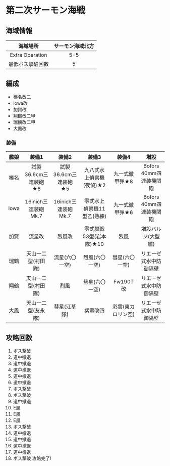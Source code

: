 # 第二次サーモン海戦

## 海域情報

| 海域場所         | サーモン海域北方 |
| :-:              | :-:              |
| Extra Operation  | 5-5              |
| 最低ボス撃破回数 | 5                |

## 編成

- 榛名改二
- Iowa改
- 加賀改
- 翔鶴改二甲
- 瑞鶴改二甲
- 大鳳改

### 装備

| 艦娘 | 装備1                   | 装備2                | 装備3                      | 装備4              | 増設                    |
| :-:  | :---------------------: | :----------------:   | :---------:                | :-:                | :-:                     |
| 榛名 | 試製36.6cm三連装砲★6    | 試製36.6cm三連装砲★5 | 九八式水上偵察機(夜偵)★2   | 九一式徹甲弾★8     | Bofors 40mm四連装機関砲 |
| Iowa | 16inich三連装砲 Mk.7    | 16inich三連装砲 Mk.7 | 零式水上偵察機11型乙(熟練) | 九一式徹甲弾★6     | Bofors 40mm四連装機関砲 |
| 加賀 | 流星改                  | 烈風改               | 零式艦戦53型(岩本隊)★10    | 烈風               | 増設バルジ(大型艦)      |
| 瑞鶴 | 天山一二型(村田隊)      | 流星(六〇一空)       | 烈風(六〇一空)             | 彗星(六〇一空)     | リエーゼ式水中防御隔壁  |
| 翔鶴 | 天山一二型(村田隊)      | 烈風                 | 彗星(六〇一空)             | Fw190T改           | リエーゼ式水中防御隔壁  |
| 大鳳 | 天山一二型(友永隊)      | 彗星(江草隊)         | 紫電改四                   | 彩雲(東カロリン空) | リエーゼ式水中防御隔壁  |

## 攻略回数

1. ボス撃破
1. 道中撤退
1. 道中撤退
1. 道中撤退
1. 道中撤退
1. 道中撤退
1. ボス撃破
1. ボス撃破
1. 道中撤退
1. E風
1. E風
1. E風
1. ボス撃破
1. 道中撤退
1. 道中撤退
1. 道中撤退
1. 道中撤退
1. ボス撃破 攻略完了!

